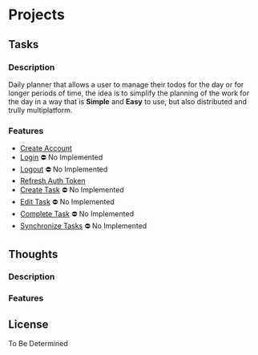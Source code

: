 # Projects

## Tasks

### Description

Daily planner that allows a user to manage their todos for the day or for longer
periods of time, the idea is to simplify the planning of the work for the day
in a way that is **Simple** and **Easy** to use, but also distributed and trully
multiplatform. 

### Features

- [Create Account](https://github.com/rodrigorar/lotic/blob/main/wiki/features/accounts/create_account.md)
- [Login]() ⛔ No Implemented
- [Logout]() ⛔ No Implemented
- [Refresh Auth Token](https://github.com/rodrigorar/lotic/blob/main/wiki/features/auth/refresh_auth_session.md)
- [Create Task]() ⛔ No Implemented
- [Edit Task]() ⛔ No Implemented
- [Complete Task]() ⛔ No Implemented
- [Synchronize Tasks]() ⛔ No Implemented

## Thoughts

### Description

<Simple description of what the project tries to achieve and what problem 
is trying to solve>

### Features

## License

To Be Determined


